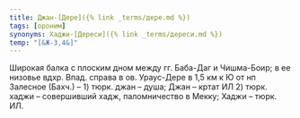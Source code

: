 ```yaml
---
title: Джан-[Дере]({% link _terms/дере.md %})
tags: [ороним]
synonyms: Хаджи-[Дереси]({% link _terms/дереси.md %})
temp: "[&Ж-3,4&]"
---
```


Широкая балка с плоским дном между гг. Баба-Даг и Чишма-Боир; в ее низовье вдхр.
Впад. справа в ов. Ураус-Дере в 1,5 км к Ю от нп Залесное (Бахч.) – 1) тюрк.
джан – душа; Джан – кртат ИЛ 2) тюрк. хаджи – совершивший хадж, паломничество в
Мекку; Хаджи – тюрк. ИЛ.
